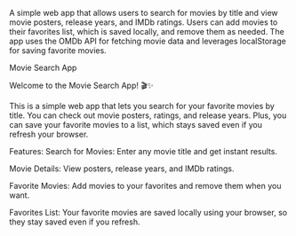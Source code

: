 
A simple web app that allows users to search for movies by title and view movie posters, release years, and IMDb ratings. Users can add movies to their favorites list, which is saved locally, and remove them as needed. The app uses the OMDb API for fetching movie data and leverages localStorage for saving favorite movies.

Movie Search App

Welcome to the Movie Search App! 🎬✨

This is a simple web app that lets you search for your favorite movies by title. You can check out movie posters, ratings, and release years. Plus, you can save your favorite movies to a list, which stays saved even if you refresh your browser.

Features:
Search for Movies: Enter any movie title and get instant results. 

Movie Details: View posters, release years, and IMDb ratings.

Favorite Movies: Add movies to your favorites and remove them when you want.

Favorites List: Your favorite movies are saved locally using your browser, so they stay saved even if you refresh.
